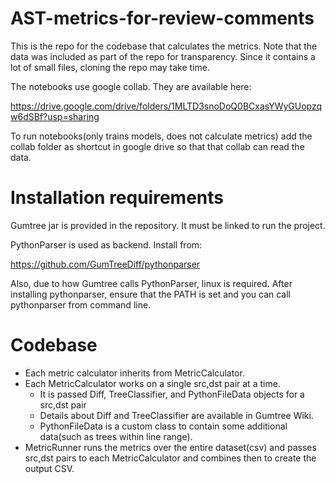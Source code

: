 # AST-metrics-for-review-comments
This is the repo for the codebase that calculates the metrics.
Note that the data was included as part of the repo for transparency. Since it contains a lot of small files, cloning the repo may take time.

The notebooks use google collab. They are available here:

https://drive.google.com/drive/folders/1MLTD3snoDoQ0BCxasYWyGUopzqw6dSBf?usp=sharing

To run notebooks(only trains models, does not calculate metrics) add the collab folder as shortcut in google drive so that that collab can read the data.

# Installation requirements
Gumtree jar is provided in the repository. It must be linked to run the project.

PythonParser is used as backend. Install from:

https://github.com/GumTreeDiff/pythonparser

Also, due to how Gumtree calls PythonParser, linux is required. After installing pythonparser, ensure that the PATH is set and you can call pythonparser from command line.

# Codebase
- Each metric calculator inherits from MetricCalculator.
- Each MetricCalculator works on a single src,dst pair at a time.
  - It is passed Diff, TreeClassifier, and PythonFileData objects for a src,dst pair
  - Details about Diff and TreeClassifier are available in Gumtree Wiki. 
  - PythonFileData is a custom class to contain some additional data(such as trees within line range).
- MetricRunner runs the metrics over the entire dataset(csv) and passes src,dst pairs to each MetricCalculator and  combines then to create the output CSV.
